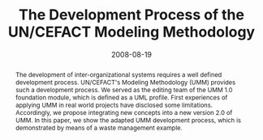---
abstract: The development of inter-organizational systems requires a well defined
  development process. UN/CEFACT's Modeling Methodology (UMM) provides such a development
  process. We served as the editing team of the UMM 1.0 foundation module, which is
  defined as a UML profile. First experiences of applying UMM in real world projects
  have disclosed some limitations. Accordingly, we propose integrating new concepts
  into a new version 2.0 of UMM. In this paper, we show the adapted UMM development
  process, which is demonstrated by means of a waste management example.
authors:
- Christian Huemer
- Philipp Liegl
- Thomas Motal
- Rainer Schuster
- Marco Zapletal
date: '2008-08-19'
featured: false
links:
- name: Publik
  url: https://publik.tuwien.ac.at/showentry.php?ID=166115&lang=1
publication_types:
- '0'
publishDate: '2008-08-19'
title: The Development Process of the UN/CEFACT Modeling Methodology
url_pdf: http://publik.tuwien.ac.at/files/PubDat_166115.pdf
---